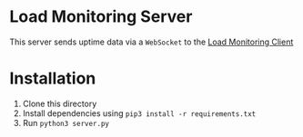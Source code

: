 # Load Monitoring Server
This server sends uptime data via a `WebSocket` to the [Load Monitoring Client](https://github.com/adityajain15/uptimeMonitor)
# Installation
1. Clone this directory
2. Install dependencies using `pip3 install -r requirements.txt`
3. Run `python3 server.py`
